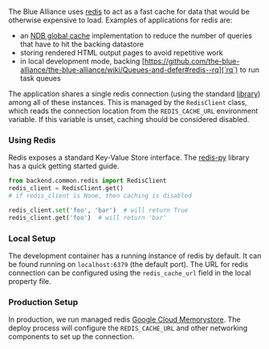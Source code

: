 The Blue Alliance uses [redis](https://redis.io/) to act as a fast cache for data that would be otherwise expensive to load. Examples of applications for redis are:
 - an [NDB global cache](https://googleapis.dev/python/python-ndb/latest/global_cache.html) implementation to reduce the number of queries that have to hit the backing datastore
 - storing rendered HTML output pages to avoid repetitive work
 - in local development mode, backing [https://github.com/the-blue-alliance/the-blue-alliance/wiki/Queues-and-defer#redis--rq](`rq`) to run task queues


The application shares a single redis connection (using the standard [library](https://pypi.org/project/redis/)) among all of these instances. This is managed by the `RedisClient` class, which reads the connection location from the `REDIS_CACHE_URL` environment variable. If this variable is unset, caching should be considered disabled.

### Using Redis

Redis exposes a standard Key-Value Store interface. The [redis-py](https://pypi.org/project/redis/) library has a quick getting started guide.

```python
from backend.common.redis import RedisClient
redis_client = RedisClient.get()
# if redis_client is None, then caching is disabled

redis_client.set('foo', 'bar')  # will return True
redis_client.get('foo')  # will return 'bar'
```

### Local Setup

The development container has a running instance of redis by default. It can be found running on `localhost:6379` (the default port). The URL for redis connection can be configured using the `redis_cache_url` field in the local property file.

### Production Setup

In production, we run managed redis [Google Cloud Memorystore](https://cloud.google.com/memorystore). The deploy process will configure the `REDIS_CACHE_URL` and other networking components to set up the connection.
